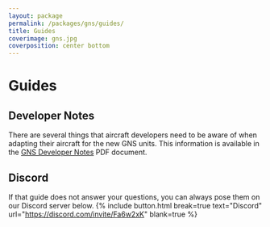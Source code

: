```yaml
---
layout: package
permalink: /packages/gns/guides/
title: Guides
coverimage: gns.jpg
coverposition: center bottom
---
```


# Guides
## Developer Notes

There are several things that aircraft developers need to be aware of when adapting their aircraft for the new GNS units.  This information is available in the <a href="GNS_Developer_Notes.pdf">GNS Developer Notes</a> PDF document.

## Discord
If that guide does not answer your questions, you can always pose them on our Discord server below.
{% include button.html break=true text="Discord" url="https://discord.com/invite/Fa6w2xK" blank=true %}